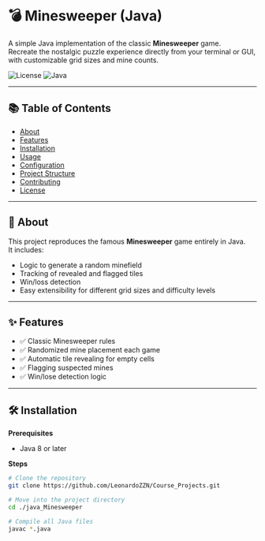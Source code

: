 # 💣 Minesweeper (Java)

A simple Java implementation of the classic **Minesweeper** game.  
Recreate the nostalgic puzzle experience directly from your terminal or GUI, with customizable grid sizes and mine counts.

![License](https://img.shields.io/badge/license-MIT-blue.svg)
![Java](https://img.shields.io/badge/java-8%2B-orange)

---

## 📚 Table of Contents
- [About](#-about)
- [Features](#features)
- [Installation](#installation)
- [Usage](#usage)
- [Configuration](#configuration)
- [Project Structure](#project-structure)
- [Contributing](#contributing)
- [License](#license)

---

## 📖 About
This project reproduces the famous **Minesweeper** game entirely in Java.  
It includes:
- Logic to generate a random minefield
- Tracking of revealed and flagged tiles
- Win/loss detection
- Easy extensibility for different grid sizes and difficulty levels

---

## ✨ Features
- ✅ Classic Minesweeper rules
- ✅ Randomized mine placement each game
- ✅ Automatic tile revealing for empty cells
- ✅ Flagging suspected mines
- ✅ Win/lose detection logic

---

## 🛠 Installation

**Prerequisites**
- Java 8 or later

**Steps**
```bash
# Clone the repository
git clone https://github.com/LeonardoZZN/Course_Projects.git

# Move into the project directory
cd ./java_Minesweeper

# Compile all Java files
javac *.java
